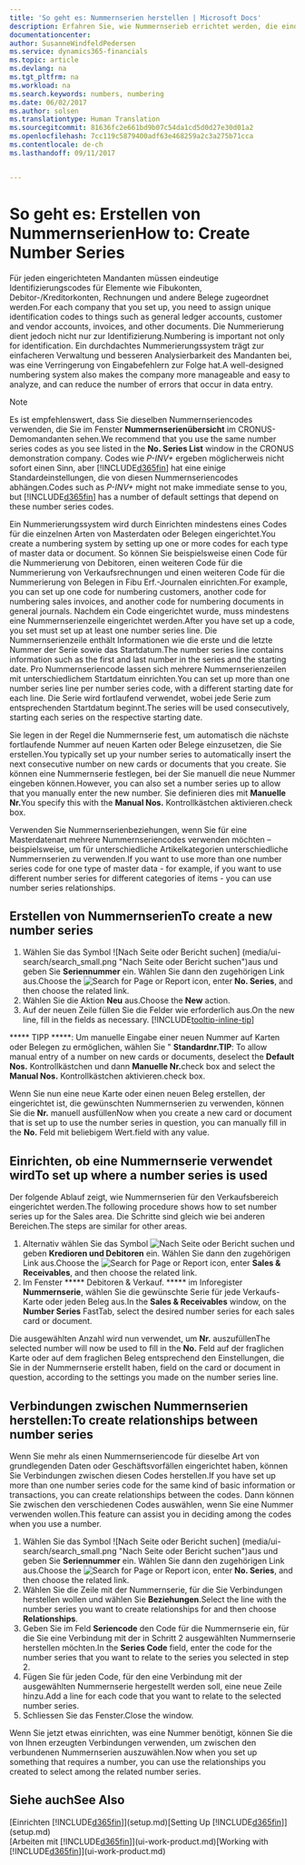 ```yaml
---
title: 'So geht es: Nummernserien herstellen | Microsoft Docs'
description: Erfahren Sie, wie Nummernserieb errichtet werden, die eindeutigen  ID Codes zu Konten und Belegen in Dynamics 365 for Financials zugewiesen werden.
documentationcenter: 
author: SusanneWindfeldPedersen
ms.service: dynamics365-financials
ms.topic: article
ms.devlang: na
ms.tgt_pltfrm: na
ms.workload: na
ms.search.keywords: numbers, numbering
ms.date: 06/02/2017
ms.author: solsen
ms.translationtype: Human Translation
ms.sourcegitcommit: 81636fc2e661bd9b07c54da1cd5d0d27e30d01a2
ms.openlocfilehash: 7cc119c5879400adf63e468259a2c3a275b71cca
ms.contentlocale: de-ch
ms.lasthandoff: 09/11/2017


---
```

# <a name="how-to-create-number-series"></a><span data-ttu-id="eda62-103">So geht es: Erstellen von Nummernserien</span><span class="sxs-lookup"><span data-stu-id="eda62-103">How to: Create Number Series</span></span>
<span data-ttu-id="eda62-104">Für jeden eingerichteten Mandanten müssen eindeutige Identifizierungscodes für Elemente wie Fibukonten, Debitor-/Kreditorkonten, Rechnungen und andere Belege zugeordnet werden.</span><span class="sxs-lookup"><span data-stu-id="eda62-104">For each company that you set up, you need to assign unique identification codes to things such as general ledger accounts, customer and vendor accounts, invoices, and other documents.</span></span> <span data-ttu-id="eda62-105">Die Nummerierung dient jedoch nicht nur zur Identifizierung.</span><span class="sxs-lookup"><span data-stu-id="eda62-105">Numbering is important not only for identification.</span></span> <span data-ttu-id="eda62-106">Ein durchdachtes Nummerierungssystem trägt zur einfacheren Verwaltung und besseren Analysierbarkeit des Mandanten bei, was eine Verringerung von Eingabefehlern zur Folge hat.</span><span class="sxs-lookup"><span data-stu-id="eda62-106">A well-designed numbering system also makes the company more manageable and easy to analyze, and can reduce the number of errors that occur in data entry.</span></span>

> [!NOTE]  
>   <span data-ttu-id="eda62-107">Es ist empfehlenswert, dass Sie dieselben Nummernseriencodes verwenden, die Sie im Fenster **Nummernserienübersicht** im CRONUS-Demomandanten sehen.</span><span class="sxs-lookup"><span data-stu-id="eda62-107">We recommend that you use the same number series codes as you see listed in the **No. Series List** window in the CRONUS demonstration company.</span></span> <span data-ttu-id="eda62-108">Codes wie  *P-INV+* ergeben möglicherweis nicht sofort einen Sinn, aber [!INCLUDE[d365fin](includes/d365fin_md.md)] hat eine einige Standardeinstellungen, die von diesen Nummernseriencodes abhängen.</span><span class="sxs-lookup"><span data-stu-id="eda62-108">Codes such as *P-INV+* might not make immediate sense to you, but [!INCLUDE[d365fin](includes/d365fin_md.md)] has a number of default settings that depend on these number series codes.</span></span>

<span data-ttu-id="eda62-109">Ein Nummerierungssystem wird durch Einrichten mindestens eines Codes für die einzelnen Arten von Masterdaten oder Belegen eingerichtet.</span><span class="sxs-lookup"><span data-stu-id="eda62-109">You create a numbering system by setting up one or more codes for each type of master data or document.</span></span> <span data-ttu-id="eda62-110">So können Sie beispielsweise einen Code für die Nummerierung von Debitoren, einen weiteren Code für die Nummerierung von Verkaufsrechnungen und einen weiteren Code für die Nummerierung von Belegen in Fibu Erf.-Journalen einrichten.</span><span class="sxs-lookup"><span data-stu-id="eda62-110">For example, you can set up one code for numbering customers, another code for numbering sales invoices, and another code for numbering documents in general journals.</span></span> <span data-ttu-id="eda62-111">Nachdem ein Code eingerichtet wurde, muss mindestens eine Nummernserienzeile eingerichtet werden.</span><span class="sxs-lookup"><span data-stu-id="eda62-111">After you have set up a code, you set must set up at least one number series line.</span></span> <span data-ttu-id="eda62-112">Die Nummernserienzeile enthält Informationen wie die erste und die letzte Nummer der Serie sowie das Startdatum.</span><span class="sxs-lookup"><span data-stu-id="eda62-112">The number series line contains information such as the first and last number in the series and the starting date.</span></span> <span data-ttu-id="eda62-113">Pro Nummernseriencode lassen sich mehrere Nummernserienzeilen mit unterschiedlichem Startdatum einrichten.</span><span class="sxs-lookup"><span data-stu-id="eda62-113">You can set up more than one number series line per number series code, with a different starting date for each line.</span></span> <span data-ttu-id="eda62-114">Die Serie wird fortlaufend verwendet, wobei jede Serie zum entsprechenden Startdatum beginnt.</span><span class="sxs-lookup"><span data-stu-id="eda62-114">The series will be used consecutively, starting each series on the respective starting date.</span></span>

<span data-ttu-id="eda62-115">Sie legen in der Regel die Nummernserie fest, um automatisch die nächste fortlaufende Nummer auf neuen Karten oder Belege einzusetzen, die Sie erstellen.</span><span class="sxs-lookup"><span data-stu-id="eda62-115">You typically set up your number series to automatically insert the next consecutive number on new cards or documents that you create.</span></span> <span data-ttu-id="eda62-116">Sie können eine Nummernserie festlegen, bei der Sie manuell die neue Nummer eingeben können.</span><span class="sxs-lookup"><span data-stu-id="eda62-116">However, you can also set a number series up to allow that you manually enter the new number.</span></span> <span data-ttu-id="eda62-117">Sie definieren dies mit **Manuelle Nr.**</span><span class="sxs-lookup"><span data-stu-id="eda62-117">You specify this with the **Manual Nos.**</span></span> <span data-ttu-id="eda62-118">Kontrollkästchen aktivieren.</span><span class="sxs-lookup"><span data-stu-id="eda62-118">check box.</span></span>

<span data-ttu-id="eda62-119">Verwenden Sie Nummernserienbeziehungen, wenn Sie für eine Masterdatenart mehrere Nummernseriencodes verwenden möchten – beispielsweise, um für unterschiedliche Artikelkategorien unterschiedliche Nummernserien zu verwenden.</span><span class="sxs-lookup"><span data-stu-id="eda62-119">If you want to use more than one number series code for one type of master data - for example, if you want to use different number series for different categories of items - you can use number series relationships.</span></span>

## <a name="to-create-a-new-number-series"></a><span data-ttu-id="eda62-120">Erstellen von Nummernserien</span><span class="sxs-lookup"><span data-stu-id="eda62-120">To create a new number series</span></span>
1. <span data-ttu-id="eda62-121">Wählen Sie das Symbol ![Nach Seite oder Bericht suchen] (media/ui-search/search_small.png "Nach Seite oder Bericht suchen")aus und geben Sie **Seriennummer** ein. Wählen Sie dann den zugehörigen Link aus.</span><span class="sxs-lookup"><span data-stu-id="eda62-121">Choose the ![Search for Page or Report](media/ui-search/search_small.png "Search for Page or Report icon") icon, enter **No. Series**, and then choose the related link.</span></span>
2. <span data-ttu-id="eda62-122">Wählen Sie die Aktion **Neu** aus.</span><span class="sxs-lookup"><span data-stu-id="eda62-122">Choose the **New** action.</span></span>
3. <span data-ttu-id="eda62-123">Auf der neuen Zeile füllen Sie die Felder wie erforderlich aus.</span><span class="sxs-lookup"><span data-stu-id="eda62-123">On the new line, fill in the fields as necessary.</span></span> [!INCLUDE[tooltip-inline-tip](includes/tooltip-inline-tip_md.md)]

<span data-ttu-id="eda62-124">***** TIPP *****: Um manuelle Eingabe einer neuen Nummer auf Karten oder Belegen zu ermöglichen, wählen Sie " **Standardnr.**</span><span class="sxs-lookup"><span data-stu-id="eda62-124">**TIP**: To allow manual entry of a number on new cards or documents, deselect the **Default Nos.**</span></span> <span data-ttu-id="eda62-125">Kontrollkästchen und dann **Manuelle Nr.**</span><span class="sxs-lookup"><span data-stu-id="eda62-125">check box and select the **Manual Nos.**</span></span> <span data-ttu-id="eda62-126">Kontrollkästchen aktivieren.</span><span class="sxs-lookup"><span data-stu-id="eda62-126">check box.</span></span>

<span data-ttu-id="eda62-127">Wenn Sie nun eine neue Karte oder einen neuen Beleg erstellen, der eingerichtet ist, die gewünschten Nummernserien zu verwenden, können Sie die **Nr.** manuell ausfüllen</span><span class="sxs-lookup"><span data-stu-id="eda62-127">Now when you create a new card or document that is set up to use the number series in question, you can manually fill in the **No.**</span></span> <span data-ttu-id="eda62-128">Feld mit beliebigem Wert.</span><span class="sxs-lookup"><span data-stu-id="eda62-128">field with any value.</span></span>  

## <a name="to-set-up-where-a-number-series-is-used"></a><span data-ttu-id="eda62-129">Einrichten, ob eine Nummernserie verwendet wird</span><span class="sxs-lookup"><span data-stu-id="eda62-129">To set up where a number series is used</span></span>
<span data-ttu-id="eda62-130">Der folgende Ablauf zeigt, wie Nummernserien für den Verkaufsbereich eingerichtet werden.</span><span class="sxs-lookup"><span data-stu-id="eda62-130">The following procedure shows how to set number series up for the Sales area.</span></span> <span data-ttu-id="eda62-131">Die Schritte sind gleich wie bei anderen Bereichen.</span><span class="sxs-lookup"><span data-stu-id="eda62-131">The steps are similar for other areas.</span></span>
1. <span data-ttu-id="eda62-132">Alternativ wählen Sie das Symbol ![Nach Seite oder Bericht suchen](media/ui-search/search_small.png "Nach Seite oder Bericht suchen") und geben **Kredioren und Debitoren** ein. Wählen Sie dann den zugehörigen Link aus.</span><span class="sxs-lookup"><span data-stu-id="eda62-132">Choose the ![Search for Page or Report](media/ui-search/search_small.png "Search for Page or Report icon") icon, enter **Sales & Receivables**, and then choose the related link.</span></span>
2. <span data-ttu-id="eda62-133">Im Fenster ***** Debitoren & Verkauf. ***** im Inforegister **Nummernserie**, wählen Sie die gewünschte Serie für jede Verkaufs- Karte oder jeden Beleg aus.</span><span class="sxs-lookup"><span data-stu-id="eda62-133">In the **Sales & Receivables** window, on the **Number Series** FastTab, select the desired number series for each sales card or document.</span></span>

<span data-ttu-id="eda62-134">Die ausgewählten Anzahl wird nun verwendet, um **Nr.** auszufüllen</span><span class="sxs-lookup"><span data-stu-id="eda62-134">The selected number will now be used to fill in the **No.**</span></span> <span data-ttu-id="eda62-135">Feld auf der fraglichen Karte oder auf dem fraglichen Beleg entsprechend den Einstellungen, die Sie in der Nummernserie erstellt haben, </span><span class="sxs-lookup"><span data-stu-id="eda62-135">field on the card or document in question, according to the settings you made on the number series line.</span></span>

## <a name="to-create-relationships-between-number-series"></a><span data-ttu-id="eda62-136">Verbindungen zwischen Nummernserien herstellen:</span><span class="sxs-lookup"><span data-stu-id="eda62-136">To create relationships between number series</span></span>
<span data-ttu-id="eda62-137">Wenn Sie mehr als einen Nummernseriencode für dieselbe Art von grundlegenden Daten oder Geschäftsvorfällen eingerichtet haben, können Sie Verbindungen zwischen diesen Codes herstellen.</span><span class="sxs-lookup"><span data-stu-id="eda62-137">If you have set up more than one number series code for the same kind of basic information or transactions, you can create relationships between the codes.</span></span> <span data-ttu-id="eda62-138">Dann können Sie zwischen den verschiedenen Codes auswählen, wenn Sie eine Nummer verwenden wollen.</span><span class="sxs-lookup"><span data-stu-id="eda62-138">This feature can assist you in deciding among the codes when you use a number.</span></span>

1. <span data-ttu-id="eda62-139">Wählen Sie das Symbol ![Nach Seite oder Bericht suchen] (media/ui-search/search_small.png "Nach Seite oder Bericht suchen")aus und geben Sie **Seriennummer** ein. Wählen Sie dann den zugehörigen Link aus.</span><span class="sxs-lookup"><span data-stu-id="eda62-139">Choose the ![Search for Page or Report](media/ui-search/search_small.png "Search for Page or Report icon") icon, enter **No. Series**, and then choose the related link.</span></span>
2. <span data-ttu-id="eda62-140">Wählen Sie die Zeile mit der Nummernserie, für die Sie Verbindungen herstellen wollen und wählen Sie **Beziehungen**.</span><span class="sxs-lookup"><span data-stu-id="eda62-140">Select the line with the number series you want to create relationships for and then choose **Relationships**.</span></span>
3. <span data-ttu-id="eda62-141">Geben Sie im Feld **Seriencode** den Code für die Nummernserie ein, für die Sie eine Verbindung mit der in Schritt 2 ausgewählten Nummernserie herstellen möchten.</span><span class="sxs-lookup"><span data-stu-id="eda62-141">In the **Series Code** field, enter the code for the number series that you want to relate to the series you selected in step 2.</span></span>
4. <span data-ttu-id="eda62-142">Fügen Sie für jeden Code, für den eine Verbindung mit der ausgewählten Nummernserie hergestellt werden soll, eine neue Zeile hinzu.</span><span class="sxs-lookup"><span data-stu-id="eda62-142">Add a line for each code that you want to relate to the selected number series.</span></span>
5. <span data-ttu-id="eda62-143">Schliessen Sie das Fenster.</span><span class="sxs-lookup"><span data-stu-id="eda62-143">Close the window.</span></span>

<span data-ttu-id="eda62-144">Wenn Sie jetzt etwas einrichten, was eine Nummer benötigt, können Sie die von Ihnen erzeugten Verbindungen verwenden, um zwischen den verbundenen Nummernserien auszuwählen.</span><span class="sxs-lookup"><span data-stu-id="eda62-144">Now when you set up something that requires a number, you can use the relationships you created to select among the related number series.</span></span>

## <a name="see-also"></a><span data-ttu-id="eda62-145">Siehe auch</span><span class="sxs-lookup"><span data-stu-id="eda62-145">See Also</span></span>
<span data-ttu-id="eda62-146">[Einrichten [!INCLUDE[d365fin](includes/d365fin_md.md)]](setup.md)</span><span class="sxs-lookup"><span data-stu-id="eda62-146">[Setting Up [!INCLUDE[d365fin](includes/d365fin_md.md)]](setup.md)</span></span>  
<span data-ttu-id="eda62-147">[Arbeiten mit [!INCLUDE[d365fin](includes/d365fin_md.md)]](ui-work-product.md)</span><span class="sxs-lookup"><span data-stu-id="eda62-147">[Working with [!INCLUDE[d365fin](includes/d365fin_md.md)]](ui-work-product.md)</span></span>  

